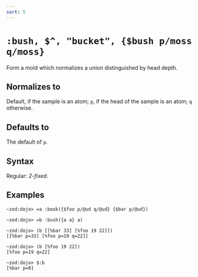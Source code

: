 ```yaml
---
sort: 5
---
```


# `:bush, $^, "bucket", {$bush p/moss q/moss}`

Form a mold which normalizes a union distinguished by head depth.

## Normalizes to

Default, if the sample is an atom; `p`, if the head of the sample
is an atom; `q` otherwise.

## Defaults to

The default of `p`.

## Syntax

Regular: *2-fixed*.

## Examples

```
~zod:dojo> =a :book({$foo p/@ud q/@ud} {$bar p/@ud})

~zod:dojo> =b :bush({a a} a)

~zod:dojo> (b [[%bar 33] [%foo 19 22]])
[[%bar p=33] [%foo p=19 q=22]]

~zod:dojo> (b [%foo 19 22])
[%foo p=19 q=22]

~zod:dojo> $:b 
[%bar p=0]
```
